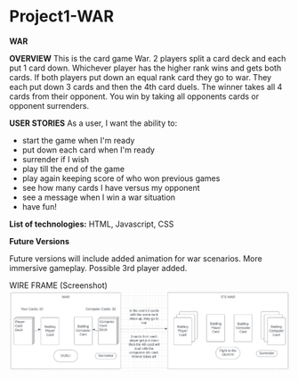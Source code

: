 # Project1-WAR

**WAR**

**OVERVIEW**
This is the card game War. 2 players split a card deck and each put 1 card down. Whichever player has the higher rank wins and gets both cards. If both players put down an equal rank card they go to war. They each put down 3 cards and then the 4th card duels. The winner takes all 4 cards from their opponent. You win by taking all opponents cards or opponent surrenders. 

**USER STORIES**
As a user, I want the ability to:
* start the game when I'm ready
* put down each card when I'm ready
* surrender if I wish
* play till the end of the game
* play again keeping score of who won previous games
* see how many cards I have versus my opponent
* see a message when I win a war situation 
* have fun!

**List of technologies:** HTML, Javascript, CSS

**Future Versions**

Future versions will include added animation for war scenarios. More immersive gameplay. Possible 3rd player added. 

WIRE FRAME (Screenshot)
![Alt text](<Screenshot (1)-1.png>)

